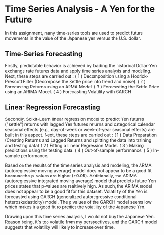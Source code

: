 # Time Series Analysis - A Yen for the Future


In this assignment, many time-series tools are used to predict future movements in the value of the Japanese yen versus the U.S. dollar.

## Time-Series Forecasting
Firstly, predictable behavior is achieved by loading the historical Dollar-Yen exchange rate futures data and apply time series analysis and modeling.
Next, these steps are carried out : 
( 1 ) Decomposition using a Hodrick-Prescott Filter (Decompose the Settle price into trend and noise).
( 2 ) Forecasting Returns using an ARMA Model.
( 3 ) Forecasting the Settle Price using an ARIMA Model.
( 4 ) Forecasting Volatility with GARCH


## Linear Regression Forecasting
Secondly, Scikit-Learn linear regression model to predict Yen futures ("settle") returns with lagged Yen futures returns and categorical calendar seasonal effects (e.g., day-of-week or week-of-year seasonal effects) are built in this aspect.
Next, these steps are carried out : 
( 1 ) Data Preparation (Creating Returns and Lagged Returns and splitting the data into training and testing data)
( 2 ) Fitting a Linear Regression Model.
( 3 ) Making predictions using the testing data.
( 4 ) Out-of-sample performance.
( 5 ) In-sample performance.

Based on the results of the time series analysis and modeling, the ARMA (autoregressive moving average) model does not appear to be a good fit because the p-values are higher (>0.05). Additionally, the ARIMA (autoregressive integrated moving average) model that predicts future Yen prices states that p-values are realtively high.  As such, the ARIMA model does not appear to be a good fit for this dataset.  Volatility of the Yen is forecasted using GARCH (generalized autoregressive conditional heteroskedasticity) model.  The p values of the GARCH model seems low which makes it a good fit to predict the volatility of the Japanese Yen.

Drawing upon this time series analysis, I would not buy the Japanese Yen. Reason being, it's too volatile from my perspectives, and the GARCH model suggests that volatility will likely to increase over time. 
